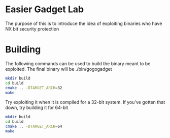 # Easier Gadget Lab

The purpose of this is to introduce the idea of exploiting binaries who have NX bit security protection

# Building

The following commands can be used to build the binary meant to be exploited. The final binary will be ./bin/gogogadget

```bash
mkdir build
cd build
cmake .. -DTARGET_ARCH=32
make
```

Try exploiting it when it is compiled for a 32-bit system. If you've gotten that down, try building it for 64-bit

```bash
mkdir build
cd build
cmake .. -DTARGET_ARCH=64
make
```

